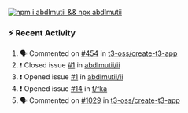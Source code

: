 [![npm i abdlmutii && npx abdlmutii](https://readme-typing-svg.demolab.com?pause=1000&color=FFFFFF&center=true&width=435&lines=npm+i+abdlmutii;npx+abdlmutii)](https://github.com/abdlmutii)

### :zap: Recent Activity

<!--START_SECTION:activity-->
1. 🗣 Commented on [#454](https://github.com/t3-oss/create-t3-app/issues/454) in [t3-oss/create-t3-app](https://github.com/t3-oss/create-t3-app)
2. ❗️ Closed issue [#1](https://github.com/abdlmutii/ii/issues/1) in [abdlmutii/ii](https://github.com/abdlmutii/ii)
3. ❗️ Opened issue [#1](https://github.com/abdlmutii/ii/issues/1) in [abdlmutii/ii](https://github.com/abdlmutii/ii)
4. ❗️ Opened issue [#14](https://github.com/f/fka/issues/14) in [f/fka](https://github.com/f/fka)
5. 🗣 Commented on [#1029](https://github.com/t3-oss/create-t3-app/issues/1029) in [t3-oss/create-t3-app](https://github.com/t3-oss/create-t3-app)
<!--END_SECTION:activity-->
